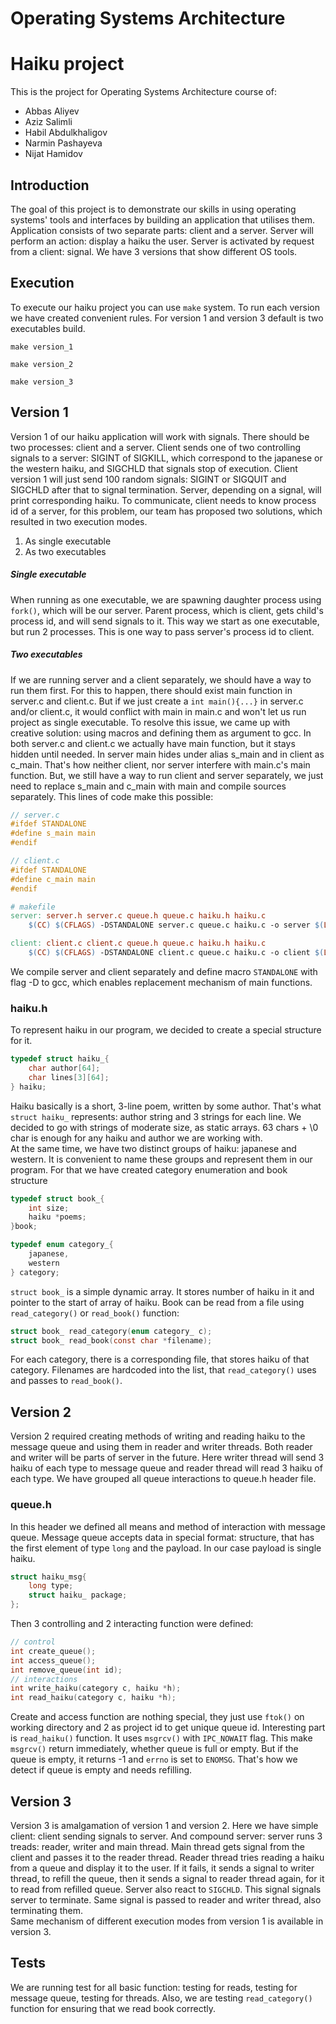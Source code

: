 # Operating Systems Architecture
# Haiku project
This is the project for Operating Systems Architecture course of:  
* Abbas Aliyev
* Aziz Salimli
* Habil Abdulkhaligov
* Narmin Pashayeva
* Nijat Hamidov
 
## Introduction 
The goal of this project is to demonstrate our skills in using operating systems' tools 
and interfaces by building an application that utilises them. Application consists of two 
separate parts: client and a server. Server will perform an action: display a haiku the
user. Server is activated by request from a client: signal. We have 3 versions that show different OS tools.

## Execution 
To execute our haiku project you can use `make` system. To run each version we have created
convenient rules. For version 1 and version 3 default is two executables build.
```shell
make version_1
```
```shell
make version_2
```
```shell
make version_3
```

## Version 1
Version 1 of our haiku application will work with signals. There should be two processes:
client and a server. Client sends one of two controlling signals to a server: SIGINT of SIGKILL,
which correspond to the japanese or the western haiku, and SIGCHLD that signals stop of
execution. Client version 1 will just send 100 random signals: SIGINT or SIGQUIT and SIGCHLD
after that to signal termination. Server, depending on a signal, will print
corresponding haiku. To communicate, client needs to know process id of a server, for this
problem, our team has proposed two solutions, which resulted in two execution modes.
1. As single executable
2. As two executables

##### Single executable
When running as one executable, we are spawning daughter process using `fork()`, which
will be our server. Parent process, which is client, gets child's process id, and will
send signals to it. This way we start as one executable, but run 2 processes. This is
one way to pass server's process id to client.

##### Two executables
If we are running server and a client separately, we should have a way to run them first.
For this to happen, there should exist main function in server.c and client.c. But if we 
just create a `int main(){...}` in server.c and/or client.c, it would conflict with main 
in main.c and won't let us run project as single executable. To resolve this issue, we 
came up with creative solution: using macros and defining them as argument to gcc. In both
server.c and client.c we actually have main function, but it stays hidden until needed. In
server main hides under alias s_main and in client as c_main. That's how neither client, nor
server interfere with main.c's main function. But, we still have a way to run client and
server separately, we just need to replace s_main and c_main with main and compile sources
separately. This lines of code make this possible:
```c
// server.c
#ifdef STANDALONE
#define s_main main
#endif
```
```c
// client.c
#ifdef STANDALONE
#define c_main main
#endif
```
```makefile
# makefile
server: server.h server.c queue.h queue.c haiku.h haiku.c
	$(CC) $(CFLAGS) -DSTANDALONE server.c queue.c haiku.c -o server $(LDFLAGS)

client: client.c client.c queue.h queue.c haiku.h haiku.c
	$(CC) $(CFLAGS) -DSTANDALONE client.c queue.c haiku.c -o client $(LDFLAGS)
```
We compile server and client separately and define macro `STANDALONE` with flag -D to gcc, 
which enables replacement mechanism of main functions.

### haiku.h
To represent haiku in our program, we decided to create a special structure for it.
```c
typedef struct haiku_{
    char author[64];
    char lines[3][64];
} haiku;
```
Haiku basically is a short, 3-line poem, written by some author. That's what `struct haiku_`
represents: author string and 3 strings for each line. We decided to go with strings of 
moderate size, as static arrays. 63 chars + \0 char is enough for any haiku and author we 
are working with.  
At the same time, we have two distinct groups of haiku: japanese and western. It is 
convenient to name these groups and represent them in our program. For that we have created
category enumeration and book structure
```c
typedef struct book_{
    int size;
    haiku *poems;
}book;

typedef enum category_{
    japanese,
    western
} category;
```
`struct book_` is a simple dynamic array. It stores number of haiku in it and pointer to the
start of array of haiku. Book can be read from a file using `read_category()` or `read_book()`
function:
```c
struct book_ read_category(enum category_ c);
struct book_ read_book(const char *filename);
```
For each category, there is a corresponding file, that stores haiku of that category.
Filenames are hardcoded into the list, that `read_category()` uses and passes to `read_book()`.

## Version 2
Version 2 required creating methods of writing and reading haiku to the message queue and
using them in reader and writer threads. Both reader and writer will be parts of server in
the future. Here writer thread will send 3 haiku of each type to message queue and reader 
thread will read 3 haiku of each type. We have grouped all queue interactions to queue.h
header file.

### queue.h
In this header we defined all means and method of interaction with message queue. Message
queue accepts data in special format: structure, that has the first element of type `long`
and the payload. In our case payload is single haiku. 
```c
struct haiku_msg{
    long type;
    struct haiku_ package;
};
```
Then 3 controlling and 2 interacting function were defined:
```c
// control
int create_queue();
int access_queue();
int remove_queue(int id);
// interactions
int write_haiku(category c, haiku *h);
int read_haiku(category c, haiku *h);
```
Create and access function are nothing special, they just use `ftok()` on working directory
and 2 as project id to get unique queue id. Interesting part is `read_haiku()` function.
It uses `msgrcv()` with `IPC_NOWAIT` flag. This make `msgrcv()` return immediately, whether
queue is full or empty. But if the queue is empty, it returns -1 and `errno` is set to `ENOMSG`.
That's how we detect if queue is empty and needs refilling.

## Version 3
Version 3 is amalgamation of version 1 and version 2. Here we have simple client:
client sending signals to server. And compound server: server runs 3 treads: reader,
writer and main thread. Main thread gets signal from the client and passes it to 
the reader thread. Reader thread tries reading a haiku from a queue and display
it to the user. If it fails, it sends a signal to writer thread, to refill the queue,
then it sends a signal to reader thread again, for it to read from refilled queue.
Server also react to `SIGCHLD`. This signal signals server to terminate. Same signal
is passed to reader and writer thread, also terminating them.  
Same mechanism of different execution modes from version 1 is available in version 3.

## Tests
We are running test for all basic function: testing for reads, testing for message
queue, testing for threads. Also, we are testing `read_category()` function for ensuring
that we read book correctly.



